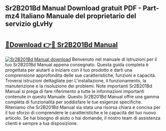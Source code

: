 ## Sr2B201Bd Manual Download gratuit PDF - Part-mz4 Italiano Manuale del proprietario del servizio gLvHy

# <h2><a href="http://df9ci11.blite.top/?on=Sr2B201Bd+Manual">🔗Download 👉🔴 Sr2B201Bd Manual</a></h2>

[![Sr2B201Bd Manual download](https://i.imgur.com/lujVjoI.png)](http://df9ci11.blite.top/?on=Sr2B201Bd+Manual)
Benvenuto nel manuale di Istruzioni per il tuo Sr2B201Bd Manual appena consegnato. Questa guida completa è progettata per aiutarti a iniziare con il tuo prodotto e darti una comprensione approfondita delle sue caratteristiche, funzioni e capacità. Troverai istruzioni dettagliate per L'installazione, il funzionamento, la manutenzione e la risoluzione dei problemi. Note importanti Sr2B201Bd Manual si prega di fare riferimento a tutte le informazioni importanti contenute in questo Manuale. Questo Sr2B201Bd Manual offre una gamma completa di funzionalità per soddisfare le tue esigenze specifiche. Riteniamo che Sr2B201Bd Manual sia stata una risorsa chiara e concisa per il tuo sforzo di comprendere le caratteristiche e le capacità del tuo nuovo articolo. Se hai bisogno di aiuto o hai domande, il nostro team di assistenza clienti è sempre a tua disposizione.
